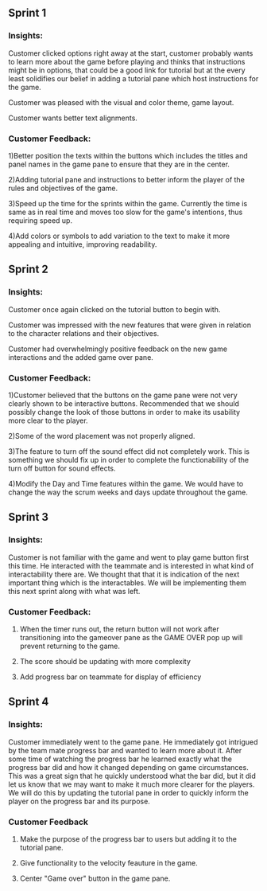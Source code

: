 ## Sprint 1

### Insights:

Customer clicked options right away at the start, customer probably wants to learn more about the game before playing and thinks that instructions might be in options, that could be a good link for tutorial but at the every least solidifies our belief in adding a tutorial pane which host instructions for the game.

Customer was pleased with the visual and color theme, game layout.

Customer wants better text alignments.

### Customer Feedback:

1)Better position the texts within the buttons which includes the titles and panel names in the game pane to ensure that they are in the center.

2)Adding tutorial pane and instructions to better inform the player of the rules and objectives of the game.

3)Speed up the time for the sprints within the game. Currently the time is same as in real time and moves too slow for the game's intentions, thus requiring speed up. 

4)Add colors or symbols to add variation to the text to make it more appealing and intuitive, improving readability.
## Sprint 2

### Insights:

Customer once again clicked on the tutorial button to begin with.

Customer was impressed with the new features that were given in relation to the character relations and their objectives.

Customer had overwhelmingly positive feedback on the new game interactions and the added game over pane.

### Customer Feedback:

1)Customer believed that the buttons on the game pane were not very clearly shown to be interactive buttons. Recommended that we should possibly change the look of those buttons in order to make its usability more clear to the player.

2)Some of the word placement was not properly aligned.  

3)The feature to turn off the sound effect did not completely work. This is something we should fix up in order to complete the functionability of the turn off button for sound effects.

4)Modify the Day and Time features within the game. We would have to change the way the scrum weeks and days update throughout the game. 
## Sprint 3

### Insights:

Customer is not familiar with the game and went to play game button first this time. He interacted with the teammate and is interested in what kind of interactability there are. We thought that that it is indication of the next important thing which is the interactables. We will be implementing them this next sprint along with what was left.

### Customer Feedback:

1) When the timer runs out, the return button will not work after transitioning into the gameover pane as the GAME OVER pop up will prevent returning to the game.

2) The score should be updating with more complexity

3) Add progress bar on teammate for display of efficiency
## Sprint 4

### Insights:

Customer immediately went to the game pane. He immediately got intrigued by the team mate progress bar and wanted to learn more about it. After some time of watching the progress bar he learned exactly what the progress bar did and how it changed depending on game circumstances. This was a great sign that he quickly understood what the bar did, but it did let us know that we may want to make it much more clearer for the players. We will do this by updating the tutorial pane in order to quickly inform the player on the progress bar and its purpose.

### Customer Feedback
1) Make the purpose of the progress bar to users but adding it to the tutorial pane.

2) Give functionality to the velocity feauture in the game.

3) Center "Game over" button in the game pane.
